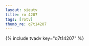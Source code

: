 ```yaml
--- 
layout: sieutv
title: ro 4207
tags: [rotv]
thumb_re: q7t14207
---
```

{% include tvadv key="q7t14207" %} 
